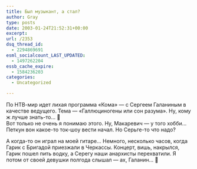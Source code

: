 ```yaml
---
title: Был музыкант, а стал?
author: Gray
type: posts
date: 2003-01-24T21:52:31+00:00
excerpt:
url: /2353
dsq_thread_id:
  - 2294869691
esml_socialcount_LAST_UPDATED:
  - 1497262204
essb_cache_expire:
  - 1584236203
categories:
  - Uncategorized

---
```








По НТВ-мир идет лихая программа &#171;Кома&#187; &#8212; с Сергеем Галаниным в качестве ведущего. Тема &#8212; &#171;Галлюциногены или сон разума&#187;. Ну, кому ж лучше знать-то&#8230; 🙂  
Вот только не очень я понимаю этого. Ну, Макаревич &#8212; у того хобби&#8230; Петкун вон какое-то ток-шоу вести начал. Но Серьге-то что надо?

А когда-то он играл на моей гитаре&#8230; Немного, несколько часов, когда Гарик с Бригадой приезжали в Черкассы. Концерт, вишь, накрылся, Гарик пошел пить водку, а Серегу наши анархисты перехватили. Я потом от своей девушки полгода слышал &#8212; ах, Галанин&#8230; 🙂
